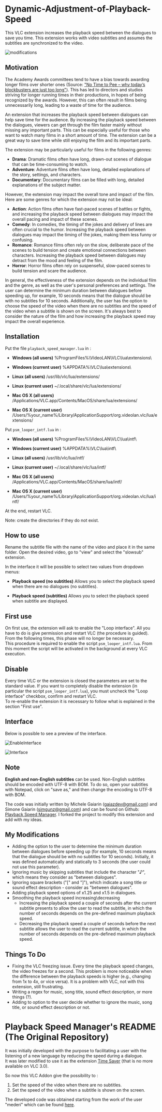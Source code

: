 # Dynamic-Adjustment-of-Playback-Speed

This VLC extension increases the playback speed between the dialogues to save you time.
This extension works with video subtitles and assumes the subtitles are synchronized to the video.

![modifications](img/modifications.png)

## Motivation

The Academy Awards committees tend to have a bias towards awarding longer films over shorter ones (Source: ["No Time to Pee – why today’s blockbusters are just too long"](https://www.independent.co.uk/arts-entertainment/films/features/long-blockbusters-no-time-to-die-b1938980.html)). This has led to directors and studios striving for longer running times in their productions, in hopes of being recognized by the awards. However, this can often result in films being unnecessarily long, leading to a waste of time for the audience.

An extension that increases the playback speed between dialogues can help save time for the audience. By increasing the playback speed between the dialogues, viewers can get through the film faster mainly without missing any important parts. This can be especially useful for those who want to watch many films in a short amount of time. The extension can be a great way to save time while still enjoying the film and its important parts.

The extension may be particularly useful for films in the following genres:

* **Drama**: Dramatic films often have long, drawn-out scenes of dialogue that can be time-consuming to watch. 
* **Adventure**: Adventure films often have long, detailed explanations of the story, settings, and characters.
* **Documentary**: Documentary films can be filled with long, detailed explanations of the subject matter.

However, the extension may impact the overall tone and impact of the film. Here are some genres for which the extension may not be ideal:

* **Action**: Action films often have fast-paced scenes of battles or fights, and increasing the playback speed between dialogues may impact the overall pacing and impact of these scenes.
* **Comedy**: In comedies, the timing of the jokes and delivery of lines are often crucial to the humor. Increasing the playback speed between dialogues may impact the timing of the jokes, making them less funny or confusing.
* **Romance**: Romance films often rely on the slow, deliberate pace of the scenes to build tension and create emotional connections between characters. Increasing the playback speed between dialogues may detract from the mood and feeling of the film.
* **Horror**: Horror films often rely on suspenseful, slow-paced scenes to build tension and scare the audience.

In general, the effectiveness of the extension depends on the individual film and the genre, as well as the user's personal preferences and settings.
The user can determine the minimum duration between dialogues before speeding up, for example, 10 seconds means that the dialogue should be with no subtitles for 10 seconds. Additionally, the user has the option to choose the speed of the video when there are no subtitles and the speed of the video when a subtitle is shown on the screen. It's always best to consider the nature of the film and how increasing the playback speed may impact the overall experience.

## Installation
Put the file `playback_speed_manager.lua` in :  

- **Windows (all users)**
%ProgramFiles%\VideoLAN\VLC\lua\extensions\

- **Windows (current user)**
%APPDATA%\VLC\lua\extensions\

- **Linux (all users)**
/usr/lib/vlc/lua/extensions/

- **Linux (current user)**
~/.local/share/vlc/lua/extensions/

- **Mac OS X (all users)**
/Applications/VLC.app/Contents/MacOS/share/lua/extensions/

- **Mac OS X (current user)**
/Users/%your_name%/Library/ApplicationSupport/org.videolan.vlc/lua/extensions/



Put `psm_looper_intf.lua` in :  

- **Windows (all users)**
%ProgramFiles%\VideoLAN\VLC\lua\intf\

- **Windows (current user)**
%APPDATA%\VLC\lua\intf\

- **Linux (all users)**
/usr/lib/vlc/lua/intf/

- **Linux (current user)**
~/.local/share/vlc/lua/intf/

- **Mac OS X (all users)**
/Applications/VLC.app/Contents/MacOS/share/lua/intf/

- **Mac OS X (current user)**
/Users/%your_name%/Library/ApplicationSupport/org.videolan.vlc/lua/intf/

At the end, restart VLC.

Note: create the directories if they do not exist.

## How to use
Rename the subtitle file with the name of the video and place it in the same folder.
Open the desired video, go to "view" and select the "slowsub" extension.

In the interface it will be possible to select two values ​​from dropdown menus:

- **Playback speed (no subtitles)**
Allows you to select the playback speed when there are no dialogues (no subtitles).

- **Playback speed (subtitles)**
Allows you to select the playback speed when subtitle are displayed.

## First use
On first use, the extension will ask to enable the "Loop interface". 
All you have to do is give permission and restart VLC (the procedure is guided). From the following times, this phase will no longer be necessary.  
This procedure is required to enable the script `psm_looper_intf.lua`. From this moment the script will be activated in the background at every VLC execution.

## Disable
Every time VLC or the extension is closed the parameters are set to the standard value. If you want to completely disable the extension (in particular the script `psm_looper_intf.lua`), you must uncheck the "Loop interface" checkbox, confirm and restart VLC.  
To re-enable the extension it is necessary to follow what is explained in the section "First use".

## Interface
Below is possible to see a preview of the interface.

![EnableInterface](img/enable_int.png)

![Interface](img/interface.png)

## Note
**English and non-English subtitles** can be used. 
Non-English subtitles should be encoded with UTF-8 with BOM.
To do so, open your subtitles with Notepad, click on "save as," and then change the encoding to UTF-8 with BOM.

The code was initially written by Michele Gaiarin  ([gaiazdev@gmail.com](gaiazdev@gmail.com)) and Simone Gaiarin ([simgunz@gmail.com](simgunz@gmail.com)) and can be found on Github: 
[Playback Speed Manager](https://github.com/ilgaiaz/playback-speed-manager).
I forked the project to modify this extension and add with my ideas.

## My Modifications
* Adding the option to the user to determine the minimum duration between dialogues before speeding up (for example, 10 seconds means that the dialogue should be with no subtitles for 10 seconds). Initially, it was defined automatically and statically to 3 seconds (the user could not use this parameter).
* Ignoring music by skipping subtitles that include the character "♪", which means they consider as "between dialogues".
* Ignoring square brackets ("[" and "]"), which indicate a song title or sound effect description - consider as "between dialogues".
* Adding playback speed options of x1.25 and x1.5 in dialogues.
* Smoothing the playback speed increasing\decreasing
  - Increasing the playback speed a couple of seconds after the current subtitle presents to allow the user to read the subtitle, in which the number of seconds depends on the pre-defined maximum playback speed.
  - Decreasing the playback speed a couple of seconds before the next subtitle allows the user to read the current subtitle, in which the number of seconds depends on the pre-defined maximum playback speed.

## Things To Do
* Fixing the VLC freezing issue. Every time the playback speed changes, the video freezes for a second. This problem is more noticeable when the difference between the playback speeds is higher (e.g., changing from 1x to 4x, or vice versa). It is a problem with VLC, not with this extension, still frustrating.
* Writing a regex for music, song title, sound effect description, or more things (?).
* Adding to option to the user decide whether to ignore the music, song title, or sound effect description or not.

# Playback Speed Manager's README (The Original Repository)

It was initially developed with the purpose to facilitating a user with the listening of a new language by reducing the speed during a dialogue.  
It was later modified to use it as the extension [Time Saver](https://addons.videolan.org/content/show.php?content=169314) (that is no more available on VLC 3.0).

So now this VLC Addon give the possibility to :

1. Set the speed of the video when there are no subtitles.
2. Set the speed of the video when a subtitle is shown on the screen.

The developed code was obtained starting from the work of the user "mederi" which can be found [here](https://addons.videolan.org/p/1154032/).
